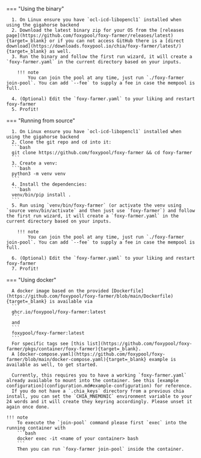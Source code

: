 === "Using the binary"

      1. On Linux ensure you have `ocl-icd-libopencl1` installed when using the gigahorse backend
      2. Download the latest binary zip for your OS from the [releases page](https://github.com/foxypool/foxy-farmer/releases/latest){target=_blank} or if you can not access GitHub there is a [direct download](https://downloads.foxypool.io/chia/foxy-farmer/latest/){target=_blank} as well.
      3. Run the binary and follow the first run wizard, it will create a `foxy-farmer.yaml` in the current directory based on your inputs.

        !!! note
            You can join the pool at any time, just run `./foxy-farmer join-pool`. You can add `--fee` to supply a fee in case the mempool is full.

      4. (Optional) Edit the `foxy-farmer.yaml` to your liking and restart foxy-farmer
      5. Profit!

=== "Running from source"

      1. On Linux ensure you have `ocl-icd-libopencl1` installed when using the gigahorse backend
      2. Clone the git repo and cd into it: 
      ```bash
      git clone https://github.com/foxypool/foxy-farmer && cd foxy-farmer
      ```
      3. Create a venv:
      ```bash
      python3 -m venv venv
      ```
      4. Install the dependencies: 
      ```bash
      venv/bin/pip install .
      ```
      5. Run using `venv/bin/foxy-farmer` (or activate the venv using `source venv/bin/activate` and then just use `foxy-farmer`) and follow the first run wizard, it will create a `foxy-farmer.yaml` in the current directory based on your inputs.

        !!! note
            You can join the pool at any time, just run `./foxy-farmer join-pool`. You can add `--fee` to supply a fee in case the mempool is full.

      6. (Optional) Edit the `foxy-farmer.yaml` to your liking and restart foxy-farmer
      7. Profit!

=== "Using docker"

      A docker image based on the provided [Dockerfile](https://github.com/foxypool/foxy-farmer/blob/main/Dockerfile){target=_blank} is available via
      ```
      ghcr.io/foxypool/foxy-farmer:latest
      ```
      and
      ```
      foxypool/foxy-farmer:latest
      ```
      For specific tags see [this list](https://github.com/foxypool/foxy-farmer/pkgs/container/foxy-farmer){target=_blank}.
      A [docker-compose.yaml](https://github.com/foxypool/foxy-farmer/blob/main/docker-compose.yaml){target=_blank} example is available as well, to get started.

      Currently, this requires you to have a working `foxy-farmer.yaml` already available to mount into the container. See this [example configuration](configuration.md#example-configuration) for reference.
      If you do not have a `.chia_keys` directory from a previous chia install, you can set the `CHIA_MNEMONIC` environment variable to your 24 words and it will create they keyring accordingly. Please unset it again once done.

    !!! note
        To execute the `join-pool` command please first `exec` into the running container with
        ```bash
        docker exec -it <name of your container> bash
        ```
        Then you can run `foxy-farmer join-pool` inside the container.
